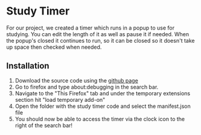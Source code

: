 # Study Timer
For our project, we created a timer which runs in a popup to use for studying. You can edit the length of it as well as pause it if needed. When the popup's closed it continues to run, so it can be closed so it doesn't take up space then checked when needed. 

## Installation
1. Download the source code using the [github page](https://github.com/ossd-sp22/study-timer)
2. Go to firefox and type about:debugging in the search bar.
3. Navigate to the "This Firefox" tab and under the temporary extensions section hit "load temporary add-on"
4. Open the folder with the study timer code and select the manifest.json file
5. You should now be able to access the timer via the clock icon to the right of the search bar!
